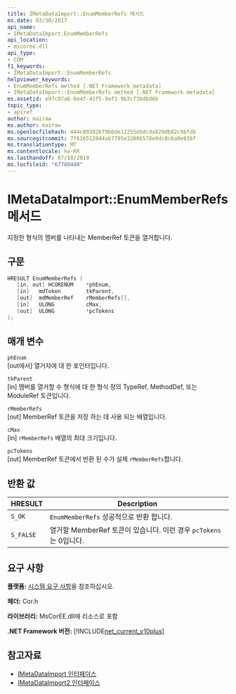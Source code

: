 ```yaml
---
title: IMetaDataImport::EnumMemberRefs 메서드
ms.date: 03/30/2017
api_name:
- IMetaDataImport.EnumMemberRefs
api_location:
- mscoree.dll
api_type:
- COM
f1_keywords:
- IMetaDataImport::EnumMemberRefs
helpviewer_keywords:
- EnumMemberRefs method [.NET Framework metadata]
- IMetaDataImport::EnumMemberRefs method [.NET Framework metadata]
ms.assetid: e97c97a6-6e4f-41f5-9af1-9b3cf3bdbd6b
topic_type:
- apiref
author: mairaw
ms.author: mairaw
ms.openlocfilehash: 444c892026f9b6de12255ebdcda829db82c9bfdb
ms.sourcegitcommit: 7f616512044ab7795e32806578e8dc0c6a0e038f
ms.translationtype: MT
ms.contentlocale: ko-KR
ms.lasthandoff: 07/10/2019
ms.locfileid: "67780448"
---
```

# <a name="imetadataimportenummemberrefs-method"></a>IMetaDataImport::EnumMemberRefs 메서드
지정한 형식의 멤버를 나타내는 MemberRef 토큰을 열거합니다.  
  
## <a name="syntax"></a>구문  
  
```cpp  
HRESULT EnumMemberRefs (  
   [in, out] HCORENUM    *phEnum,   
   [in]   mdToken        tkParent,   
   [out]  mdMemberRef    rMemberRefs[],   
   [in]   ULONG          cMax,   
   [out]  ULONG          *pcTokens  
);  
```  
  
## <a name="parameters"></a>매개 변수  
 `phEnum`  
 [out에서] 열거자에 대 한 포인터입니다.  
  
 `tkParent`  
 [in] 멤버를 열거할 수 형식에 대 한 형식 정의 TypeRef, MethodDef, 또는 ModuleRef 토큰입니다.  
  
 `rMemberRefs`  
 [out] MemberRef 토큰을 저장 하는 데 사용 되는 배열입니다.  
  
 `cMax`  
 [in] `rMemberRefs` 배열의 최대 크기입니다.  
  
 `pcTokens`  
 [out] MemberRef 토큰에서 반환 된 수가 실제 `rMemberRefs`합니다.  
  
## <a name="return-value"></a>반환 값  
  
|HRESULT|Description|  
|-------------|-----------------|  
|`S_OK`|`EnumMemberRefs` 성공적으로 반환 합니다.|  
|`S_FALSE`|열거할 MemberRef 토큰이 있습니다. 이런 경우 `pcTokens` 는 0입니다.|  
  
## <a name="requirements"></a>요구 사항  
 **플랫폼:** [시스템 요구 사항](../../../../docs/framework/get-started/system-requirements.md)을 참조하십시오.  
  
 **헤더:** Cor.h  
  
 **라이브러리:** MsCorEE.dll에 리소스로 포함  
  
 **.NET Framework 버전:** [!INCLUDE[net_current_v10plus](../../../../includes/net-current-v10plus-md.md)]  
  
## <a name="see-also"></a>참고자료

- [IMetaDataImport 인터페이스](../../../../docs/framework/unmanaged-api/metadata/imetadataimport-interface.md)
- [IMetaDataImport2 인터페이스](../../../../docs/framework/unmanaged-api/metadata/imetadataimport2-interface.md)
